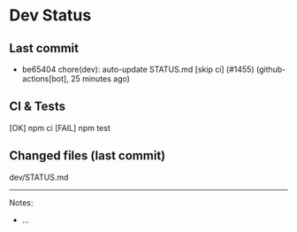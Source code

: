 # Dev Status

## Last commit
- be65404 chore(dev): auto-update STATUS.md [skip ci] (#1455) (github-actions[bot], 25 minutes ago)
## CI & Tests
[OK] npm ci
[FAIL] npm test

## Changed files (last commit)
dev/STATUS.md

---
Notes:
- ...
